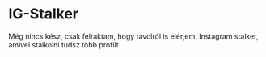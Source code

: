 # IG-Stalker
Még nincs kész, csak felraktam, hogy távolról is elérjem.
 Instagram stalker, amivel stalkolni tudsz több profilt 
